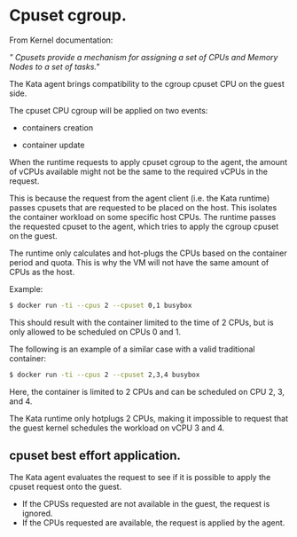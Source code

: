 # Cpuset cgroup.

From Kernel documentation:

_" Cpusets provide a mechanism for assigning a set of CPUs and Memory Nodes to
a set of tasks."_

The Kata agent brings compatibility to the cgroup cpuset CPU on the guest side.

The cpuset CPU cgroup will be applied on two events:

- containers creation

- container update

When the runtime requests to apply cpuset cgroup to the agent, the amount of
vCPUs available might not be the same to the required vCPUs in the request.

This is because the request from the agent client (i.e. the Kata runtime)
passes cpusets that are requested to be placed on the host. This isolates the
container workload on some specific host CPUs. The runtime passes the requested
cpuset to the agent, which tries to apply the cgroup cpuset on the guest.

The runtime only calculates and hot-plugs the CPUs based on the container
period and quota. This is why the VM will not have the same amount of CPUs as
the host.

Example:

```sh
$ docker run -ti --cpus 2 --cpuset 0,1 busybox
```

This should result with the container limited to the time of 2 CPUs, but is
only allowed to be scheduled on CPUs 0 and 1.

The following is an example of a similar case with a valid traditional container:

```sh
$ docker run -ti --cpus 2 --cpuset 2,3,4 busybox
```

Here, the container is limited to 2 CPUs and can be scheduled on CPU 2, 3, and
4.

The Kata runtime only hotplugs 2 CPUs, making it impossible to request that the
guest kernel schedules the workload on vCPU 3 and 4.

## cpuset best effort application.

The Kata agent evaluates the request to see if it is possible to apply the
cpuset request onto the guest.

- If the CPUSs requested are not available in the guest, the request is ignored.
- If the CPUs requested are available, the request is applied by the agent.
